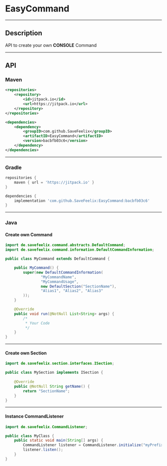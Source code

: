 # EasyCommand
<hr />

## Description
API to create your own **CONSOLE** Command
<hr />

## API
### Maven

```xml
<repositories>
    <repository>
        <id>jitpack.io</id>
        <url>https://jitpack.io</url>
    </repository>
</repositories>
```
```xml
<dependencies>
    <dependency>
        <groupID>com.github.SaveFeelix</groupID>
        <artifactID>EasyCommand</artifactID>
        <version>bacbfb03c6</version>
    </dependency>
</dependencies>
```
<hr />

### Gradle
```groovy
repositories {
    maven { url = 'https://jitpack.io' }
}
```
```groovy
dependencies {
    implementation 'com.github.SaveFeelix:EasyCommand:bacbfb03c6'
}
```
<hr />

### Java

#### Create own Command

```java
import de.savefeelix.command.abstracts.DefaultCommand;
import de.savefeelix.command.information.DefaultCommandInformation;

public class MyCommand extends DefaultCommand {

    public MyCommand() {
        super(new DefaultCommandInformation(
                "MyCommandName",
                "MyCommandUsage",
                new DefaultSection("SectionName"),
                "Alias1", "Alias2", "Alias3"
        ));
    }

    @Override
    public void run(@NotNull List<String> args) {
        /*
         * Your Code
         */
    }
}
```
<hr />

#### Create own Section

```java
import de.savefeelix.section.interfaces.ISection;

public class MySection implements ISection {
    
    @Override
    public @NotNull String getName() {
        return "SectionName";
    }
}
```
<hr />

#### Instance CommandListener

```java
import de.savefeelix.CommandListener;

public class MyClass {
    public static void main(String[] args) {
        CommandListener listener = CommandListener.initialize("myPrefix");
        listener.listen();
    }
}
```
